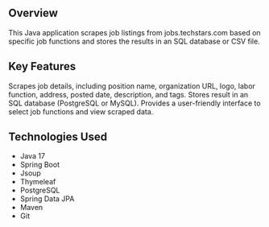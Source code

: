 ## Overview

This Java application scrapes job listings from jobs.techstars.com based on specific job functions and stores the results in an SQL database or CSV file.

## Key Features

Scrapes job details, including position name, organization URL, logo, labor function, address, posted date, description, and tags.
Stores result in an SQL database (PostgreSQL or MySQL).
Provides a user-friendly interface to select job functions and view scraped data.

## Technologies Used

- Java 17
- Spring Boot
- Jsoup
- Thymeleaf
- PostgreSQL 
- Spring Data JPA 
- Maven 
- Git 
